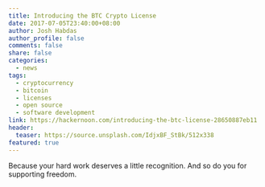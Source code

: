 ```yaml
---
title: Introducing the BTC Crypto License
date: 2017-07-05T23:40:00+08:00
author: Josh Habdas
author_profile: false
comments: false
share: false
categories:
  - news
tags:
  - cryptocurrency
  - bitcoin
  - licenses
  - open source
  - software development
link: https://hackernoon.com/introducing-the-btc-license-28650887eb11
header:
  teaser: https://source.unsplash.com/IdjxBF_StBk/512x338
featured: true
---
```


Because your hard work deserves a little recognition. And so do you for supporting freedom.
